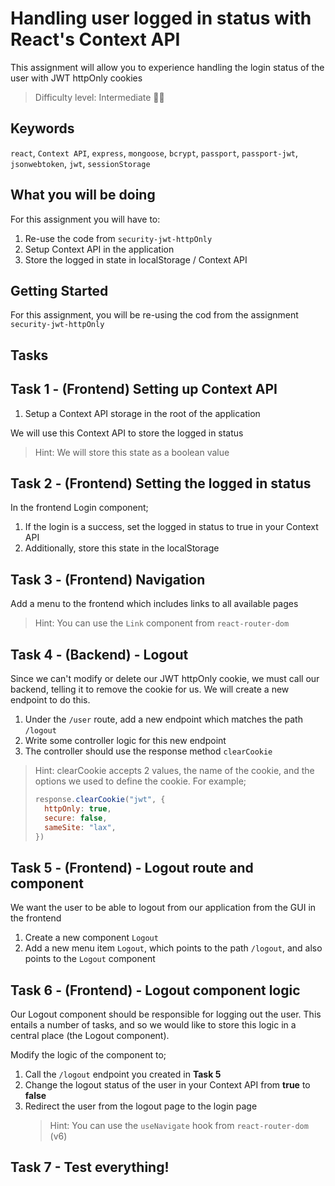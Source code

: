 # Handling user logged in status with React's Context API

This assignment will allow you to experience handling the login status of the user with JWT httpOnly cookies

> Difficulty level: Intermediate 🥸🏁

## Keywords

`react`, `Context API`, `express`, `mongoose`, `bcrypt`, `passport`, `passport-jwt`, `jsonwebtoken`, `jwt`, `sessionStorage`

## What you will be doing

For this assignment you will have to:

1. Re-use the code from `security-jwt-httpOnly`
2. Setup Context API in the application
3. Store the logged in state in localStorage / Context API

## Getting Started

For this assignment, you will be re-using the cod from the assignment `security-jwt-httpOnly`

## Tasks

## Task 1 - (Frontend) Setting up Context API

1. Setup a Context API storage in the root of the application 

We will use this Context API to store the logged in status

> Hint: We will store this state as a boolean value

## Task 2 - (Frontend) Setting the logged in status

In the frontend Login component;

1. If the login is a success, set the logged in status to true in your Context API
2. Additionally, store this state in the localStorage

## Task 3 - (Frontend) Navigation

Add a menu to the frontend which includes links to all available pages

> Hint: You can use the `Link` component from `react-router-dom`

## Task 4 - (Backend) - Logout

Since we can't modify or delete our JWT httpOnly cookie, we must call our backend, telling it to remove the cookie for us. We will create a new endpoint to do this.

1. Under the `/user` route, add a new endpoint which matches the path `/logout`
2. Write some controller logic for this new endpoint
3. The controller should use the response method `clearCookie`

> Hint: clearCookie accepts 2 values, the name of the cookie, and the options we used to define the cookie. For example;
> ```javascript
> response.clearCookie("jwt", {
>   httpOnly: true,
>   secure: false,
>   sameSite: "lax",
> })
> ```

## Task 5 - (Frontend) - Logout route and component

We want the user to be able to logout from our application from the GUI in the frontend

1. Create a new component `Logout`
2. Add a new menu item `Logout`, which points to the path `/logout`, and also points to the `Logout` component

## Task 6 - (Frontend) - Logout component logic

Our Logout component should be responsible for logging out the user. This entails a number of tasks, and so we would like to store this logic in a central place (the Logout component).

Modify the logic of the component to;

1. Call the `/logout` endpoint you created in **Task 5**
2. Change the logout status of the user in your Context API from **true** to **false**
3. Redirect the user from the logout page to the login page
    > Hint: You can use the `useNavigate` hook from `react-router-dom` (v6)

## Task 7 - Test everything!
